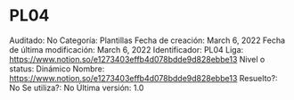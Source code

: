 # PL04

Auditado: No
Categoría: Plantillas
Fecha de creación: March 6, 2022
Fecha de última modificación: March 6, 2022
Identificador: PL04
Liga: https://www.notion.so/e1273403effb4d078bdde9d828ebbe13 
Nivel o status: Dinámico
Nombre: https://www.notion.so/e1273403effb4d078bdde9d828ebbe13 
Resuelto?: No
Se utiliza?: No
Última versión: 1.0
